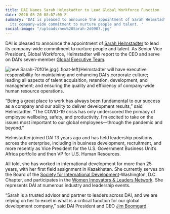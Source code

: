 ```yaml
---
title: DAI Names Sarah Helmstadter to Lead Global Workforce Function
date: 2020-05-20 08:07:00 Z
summary: 'DAI is pleased to announce the appointment of Sarah Helmstadter to lead
  its company-wide commitment to nurture people and talent. '
social-image: "/uploads/new%20Sarah-2d0907.jpg"
---
```


DAI is pleased to announce the appointment of [Sarah Helmstadter](https://www.dai.com/who-we-are/leadership/sarah-helmstadter) to lead its company-wide commitment to nurture people and talent. As Senior Vice President, Global Workforce, Helmstadter will report to the CEO and serve on DAI’s seven-member [Global Executive Team](https://www.dai.com/who-we-are/leaders).

![new Sarah-70f01e.jpg](/uploads/new%20Sarah-70f01e.jpg){:.float-left}Helmstadter will have executive responsibility for maintaining and enhancing DAI’s corporate culture; leading all aspects of talent acquisition, retention, development, and management; and ensuring the quality and efficiency of company-wide human resource operations. 

“Being a great place to work has always been fundamental to our success as a company and our ability to deliver development results,” said Helmstadter. “The COVID-19 crisis has only underscored the primacy of employee wellbeing, safety, and productivity. I’m excited to take on the issues most important to our global employees—through the pandemic and beyond.”

Helmstadter joined DAI 13 years ago and has held leadership positions across the enterprise, including in business development, recruitment, and more recently as Vice President for the U.S. Government Business Unit’s Africa portfolio and then VP for U.S. Human Resources.

All told, she has worked in international development for more than 25 years, with her first field assignment in Kazakhstan. She currently serves on the Board of the [Society for International Development](https://sidw.org/sarah-helmstadter)-Washington, D.C. Chapter, and participates in the [Women Innovators & Leaders Network](https://www.wildleadershipforum.org/wild-network). She represents DAI at numerous industry and leadership events. 
 
“Sarah is a trusted advisor and partner to leaders across DAI, and we are relying on her to excel in what is a critical function for our global development company,” said DAI President and CEO [Jim Boomgard](https://www.dai.com/who-we-are/leadership/james-boomgard). 
